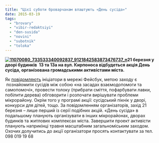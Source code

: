 ```yaml
---
title: "Цієї суботи броварчанам влаштують «День сусіда»"
date: 2015-03-19
tags: 
  - "brovary"
  - "vibir-redaktsiyi"
  - "den-susida"
  - "novini"
  - "subotnik"
  - "toloka"
---
```


**[![11070080_733533340092837_9121842583873476737_n](https://mpz.brovary.org/wp-content/uploads/2015/03/11070080_733533340092837_9121842583873476737_n.jpg)](https://mpz.brovary.org/wp-content/uploads/2015/03/11070080_733533340092837_9121842583873476737_n.jpg)21 березня у дворі будинків  13 та 13а на вул. Кирпоноса відбудеться акція День сусіда, організована громадськими активістами міста.**

Як [повідомляють](https://www.facebook.com/groups/brovary/permalink/1005380716158561/) ініціатори в мережі Фейсбук, метою заходу є  познайомити сусідів між собою «на засадах взаємодопомоги та самопомочі», провести толоку (прибрати сміття, пофарбувати лавки, побілити дерева) обговорити і розпочати вирішувати проблеми мікрорайону. Окрім того у програмі акції: сусідський пікнік у дворі, конкурси для дітей, тощо. За повідомленням організаторів, захід 21 березня – лише перший із серії подібних акцій. «День сусіда» в подальшому планують організувати в інших мікрорайонах, дворах будинків та житлових комплексах міста. Завершити проект активісти планують наприкінці травня масштабним загальноміським заходом. Охочих долучитись до акції організатори просять контактувати за тел. 098 019 19 68
